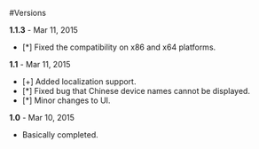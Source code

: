 #Versions

**1.1.3** - Mar 11, 2015

 - [*] Fixed the compatibility on x86 and x64 platforms.

**1.1** - Mar 11, 2015

 - [+] Added localization support.
 - [*] Fixed bug that Chinese device names cannot be displayed.
 - [*] Minor changes to UI.

**1.0** - Mar 10, 2015

 - Basically completed.